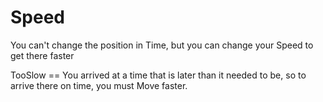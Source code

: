 # Speed

You can't change the position in Time, but you can change your Speed to get there faster

TooSlow == You arrived at a time that is later than it needed to be, so to arrive there on time, you must Move faster.